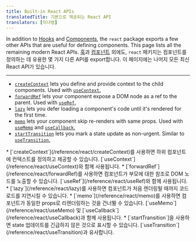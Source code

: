 ```yaml
---
title: Built-in React APIs
translatedTitle: 기본으로 제공되는 React API
translators: [이나령]
---
```


<Intro>

In addition to [Hooks](/reference/react) and [Components](/reference/react/components), the `react` package exports a few other APIs that are useful for defining components. This page lists all the remaining modern React APIs.
<Trans>[훅](/reference/react)과 [컴포넌트](/reference/react/components) 외에도, `react` 패키지는 컴포넌트를 정의하는 데 유용한 몇 가지 다른 API를 export합니다. 이 페이지에는 나머지 모든 최신 React API가 있습니다.</Trans>
</Intro>

---

* [`createContext`](/reference/react/createContext) lets you define and provide context to the child components. Used with [`useContext`.](/reference/react/useContext)
* [`forwardRef`](/reference/react/forwardRef) lets your component expose a DOM node as a ref to the parent. Used with [`useRef`.](/reference/react/useRef)
* [`lazy`](/reference/react/lazy) lets you defer loading a component's code until it's rendered for the first time.
* [`memo`](/reference/react/memo) lets your component skip re-renders with same props. Used with [`useMemo`](/reference/react/useMemo) and [`useCallback`.](/reference/react/useCallback)
* [`startTransition`](/reference/react/startTransition) lets you mark a state update as non-urgent. Similar to [`useTransition`.](/reference/react/useTransition)
<TransBlock>
* [`createContext`](/reference/react/createContext)를 사용하면 하위 컴포넌트에 컨텍스트를 정의하고 제공할 수 있습니다. [`useContext`](/reference/react/useContext)와 함께 사용됩니다.
* [`forwardRef`](/reference/react/forwardRef)를 사용하면 컴포넌트가 부모에 대한 참조로 DOM 노드를 노출할 수 있습니다. [`useRef`](/reference/react/useRef)와 함께 사용됩니다.
* [`lazy`](/reference/react/lazy)를 사용하면 컴포넌트가 처음 렌더링될 때까지 코드 로드를 지연시킬 수 있습니다.
* [`memo`](/reference/react/memo)를 사용하면 컴포넌트가 동일한 props로 리렌더링하는 것을 건너뛸 수 있습니다. [`useMemo`](/reference/react/useMemo) 및 [`useCallback`](/reference/react/useCallback)과 함께 사용됩니다.
* [`startTransition`]을 사용하면 state 업데이트를 긴급하지 않은 것으로 표시할 수 있습니다. [`useTransition`](/reference/react/useTransition)과 유사합니다.
</TransBlock>